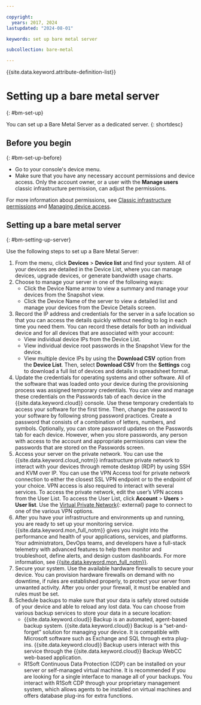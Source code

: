 ```yaml
---

copyright:
  years: 2017, 2024
lastupdated: "2024-08-01"

keywords: set up bare metal server

subcollection: bare-metal

---
```


{{site.data.keyword.attribute-definition-list}}

# Setting up a bare metal server
{: #bm-set-up}

You can set up a Bare Metal Server as a dedicated server.
{: shortdesc}

## Before you begin
{: #bm-set-up-before}

* Go to your console's device menu.
* Make sure that you have any necessary account permissions and device access. Only the account owner, or a user with the **Manage users** classic infrastructure permission, can adjust the permissions.

For more information about permissions, see [Classic infrastructure permissions](/docs/account?topic=account-mngclassicinfra) and [Managing device access](/docs/virtual-servers?topic=virtual-servers-managing-device-access).

## Setting up a bare metal server
{: #bm-setting-up-server}

Use the following steps to set up a Bare Metal Server:

1. From the menu, click **Devices** > **Device list** and find your system. All of your devices are detailed in the Device List, where you can manage devices, upgrade devices, or generate bandwidth usage charts.
1. Choose to manage your server in one of the following ways:
   * Click the Device Name arrow to view a summary and manage your devices from the Snapshot view.
   * Click the Device Name of the server to view a detailed list and manage your devices from the Device Details screen.
1. Record the IP address and credentials for the server in a safe location so that you can access the details quickly without needing to log in each time you need them. You can record these details for both an individual device and for all devices that are associated with your account:
   * View individual device IPs from the Device List.
   * View individual device root passwords in the Snapshot View for the device.
   * View multiple device IPs by using the **Download CSV** option from the **Device List**. Then, select **Download CSV** from the **Settings** cog to download a full list of devices and details in spreadsheet format.
1. Update the credentials for operating systems and other software. All of the software that was loaded onto your device during the provisioning process was assigned temporary credentials. You can view and manage these credentials on the Passwords tab of each device in the {{site.data.keyword.cloud}} console. Use these temporary credentials to access your software for the first time. Then, change the password to your software by following strong password practices. Create a password that consists of a combination of letters, numbers, and symbols. Optionally, you can store password updates on the Passwords tab for each device. However, when you store passwords, any person with access to the account and appropriate permissions can view the passwords that are stored on the Passwords screen.
1. Access your server on the private network. You can use the {{site.data.keyword.cloud_notm}} infrastructure private network to interact with your devices through remote desktop (RDP) by using SSH and KVM over IP. You can use the VPN Access tool for private network connection to either the closest SSL VPN endpoint or to the endpoint of your choice. VPN access is also required to interact with several services. To access the private network, edit the user’s VPN access from the User List. To access the User List, click **Account** > **Users** > **User list**. Use the [Virtual Private Network](https://www.ibm.com/products/vpn-access){: external} page to connect to one of the various VPN options.
1. After you have your infrastructure and environments up and running, you are ready to set up your monitoring service. {{site.data.keyword.mon_full_notm}} gives you insight into the performance and health of your applications, services, and platforms. Your administrators, DevOps teams, and developers have a full-stack telemetry with advanced features to help them monitor and troubleshoot, define alerts, and design custom dashboards. For more information, see [{{site.data.keyword.mon_full_notm}}](/docs/cloud-infrastructure?topic=cloud-infrastructure-monitoring-iaas).
1. Secure your system. Use the available hardware firewalls to secure your device. You can provision hardware firewalls on demand with no downtime, if rules are established properly, to protect your server from unwanted activity. After you order your firewall, it must be enabled and rules must be set.
1. Schedule backups to make sure that your data is safely stored outside of your device and able to reload any lost data. You can choose from various backup services to store your data in a secure location:
   * {{site.data.keyword.cloud}} Backup is an automated, agent-based backup system. {{site.data.keyword.cloud}} Backup is a “set-and-forget” solution for managing your device. It is compatible with Microsoft software such as Exchange and SQL through extra plug-ins. {{site.data.keyword.cloud}} Backup users interact with this service through the {{site.data.keyword.cloud}} Backup WebCC web-based application.
   * R1Soft Continuous Data Protection (CDP) can be installed on your server or self-managed virtual machine. It is recommended if you are looking for a single interface to manage all of your backups. You interact with R1Soft CDP through your proprietary management system, which allows agents to be installed on virtual machines and offers database plug-ins for extra functions.
